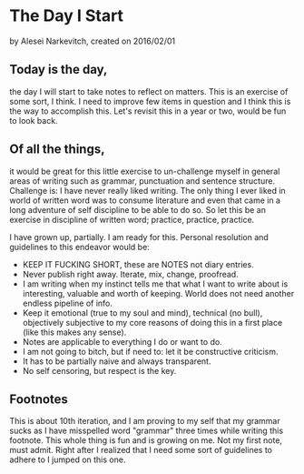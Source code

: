 # The Day I Start

by Alesei Narkevitch, created on 2016/02/01

## Today is the day,

the day I will start to take notes to reflect on matters. This is an exercise of some sort, I think. I need to improve few items in question and I think this is the way to accomplish this. Let's revisit this in a year or two, would be fun to look back. 

## Of all the things, 

it would be great for this little exercise to un-challenge myself in general areas of writing such as grammar, punctuation and sentence structure. Challenge is: I have never really liked writing. The only thing I ever liked in world of written word was to consume literature and even that came in a long adventure of self discipline to be able to do so. So let this be an exercise in discipline of written word; practice, practice, practice.

I have grown up, partially. I am ready for this. Personal resolution and guidelines to this endeavor would be:

- KEEP IT FUCKING SHORT, these are NOTES not diary entries.
- Never publish right away. Iterate, mix, change, proofread.
- I am writing when my instinct tells me that what I want to write about is interesting, valuable and worth of keeping. World does not need another endless pipeline of info.
- Keep it emotional (true to my soul and mind), technical (no bull), objectively subjective to my core reasons of doing this in a first place (like this makes any sense).
- Notes are applicable to everything I do or want to do.
- I am not going to bitch, but if need to: let it be constructive criticism.
- It has to be partially naive and always transparent.
- No self censoring, but respect is the key.

## Footnotes

This is about 10th iteration, and I am proving to my self that my grammar sucks as I have misspelled word "grammar" three times while writing this footnote. This whole thing is fun and is growing on me. Not my first note, must admit. Right after I realized that I need some sort of guidelines to adhere to I jumped on this one.
